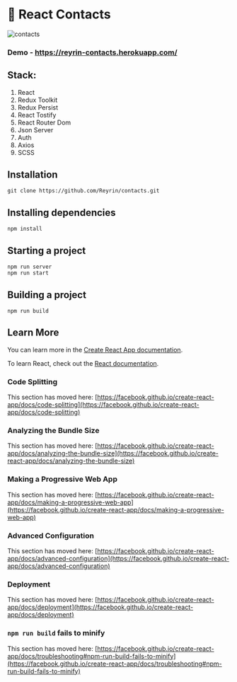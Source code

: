 # 📝 React Contacts

![contacts](https://user-images.githubusercontent.com/51198976/152440669-553bbc27-6568-4a5b-b622-59fc5ba4ed5e.png)

### Demo - https://reyrin-contacts.herokuapp.com/

## Stack:
1. React
2. Redux Toolkit
3. Redux Persist
4. React Tostify
5. React Router Dom
6. Json Server
7. Auth
8. Axios
9. SCSS

## Installation
```
git clone https://github.com/Reyrin/contacts.git
```
## Installing dependencies
```
npm install
```
## Starting a project
```
npm run server
npm run start
```
## Building a project
```
npm run build
```

## Learn More

You can learn more in the [Create React App documentation](https://facebook.github.io/create-react-app/docs/getting-started).

To learn React, check out the [React documentation](https://reactjs.org/).

### Code Splitting

This section has moved here: [https://facebook.github.io/create-react-app/docs/code-splitting](https://facebook.github.io/create-react-app/docs/code-splitting)

### Analyzing the Bundle Size

This section has moved here: [https://facebook.github.io/create-react-app/docs/analyzing-the-bundle-size](https://facebook.github.io/create-react-app/docs/analyzing-the-bundle-size)

### Making a Progressive Web App

This section has moved here: [https://facebook.github.io/create-react-app/docs/making-a-progressive-web-app](https://facebook.github.io/create-react-app/docs/making-a-progressive-web-app)

### Advanced Configuration

This section has moved here: [https://facebook.github.io/create-react-app/docs/advanced-configuration](https://facebook.github.io/create-react-app/docs/advanced-configuration)

### Deployment

This section has moved here: [https://facebook.github.io/create-react-app/docs/deployment](https://facebook.github.io/create-react-app/docs/deployment)

### `npm run build` fails to minify

This section has moved here: [https://facebook.github.io/create-react-app/docs/troubleshooting#npm-run-build-fails-to-minify](https://facebook.github.io/create-react-app/docs/troubleshooting#npm-run-build-fails-to-minify)
